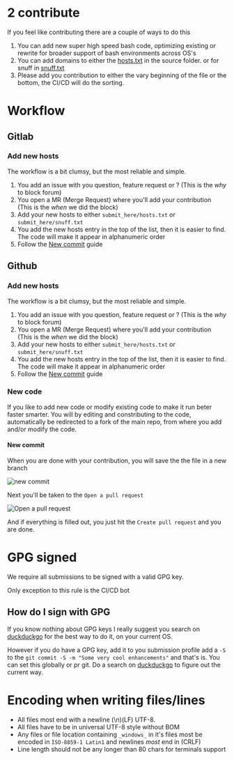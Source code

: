 # 2 contribute

If you feel like contributing there are a couple of ways to do this

1. You can add new super high speed bash code, optimizing existing or rewrite for 
    broader support of bash environments across OS's
1. You can add domains to either the [hosts.txt](submit_here/hosts.txt) in the source folder. or for snuff in 
    [snuff.txt](submit_here/snuff.txt)
1. Please add you contribution to either the vary beginning of the file or the bottom, the 
    CI/CD will do the sorting.

# Workflow

## Gitlab
### Add new hosts
The workflow is a bit clumsy, but the most reliable and simple.
1. You add an issue with you question, feature request or ? 
    (This is the _why_ to block forum)
1. You open a MR (Merge Request) where you'll add your contribution 
    (This is the _when_ we did the block)
1. Add your new hosts to either `submit_here/hosts.txt` or `submit_here/snuff.txt`
1. You add the new hosts entry in the top of the list, then it is easier to find. 
    The code will make it appear in alphanumeric order
1. Follow the [New commit](#new-commit) guide

## Github
### Add new hosts
The workflow is a bit clumsy, but the most reliable and simple.
1. You add an issue with you question, feature request or ? 
    (This is the _why_ to block forum)
1. You open a MR (Merge Request) where you'll add your contribution 
    (This is the _when_ we did the block)
1. Add your new hosts to either `submit_here/hosts.txt` or `submit_here/snuff.txt`
1. You add the new hosts entry in the top of the list, then it is easier to find. 
    The code will make it appear in alphanumeric order
1. Follow the [New commit](#new-commit) guide

### New code
If you like to add new code or modify existing code to make it run beter 
faster smarter. You will by editing and constributing to the code, automatically
be redirected to a fork of the main repo, from where you add and/or modify the code.

#### New commit
When you are done with your contribution, you will save the the file in a new branch

![new commit](https://user-images.githubusercontent.com/44526987/68994730-a380f980-0886-11ea-84a6-7a921902de98.png)

Next you'll be taken to the `Open a pull request` 

![Open a pull request](https://user-images.githubusercontent.com/44526987/68994731-a4199000-0886-11ea-8158-1cd2b0a4a271.png)

And if everything is filled out, you just hit the `Create pull request` and you are done.


# GPG signed
We require all submissions to be signed with a valid GPG key.

Only exception to this rule is the CI/CD bot

## How do I sign with GPG
If you know nothing about GPG keys I really suggest you search on 
[duckduckgo](https://safe.duckduckgo.com) for the best way to do it, on your current OS.

However if you do have a GPG key, add it to you submission profile add a `-S`
to the `git commit -S -m "Some very cool enhancements"` and that's is. You can set 
this globally or pr git. Do a search on [duckduckgo](https://duckduckgo.com)
to figure out the current way.

# Encoding when writing files/lines
- All files most end with a newline (\n)(LF) UTF-8.
- All files have to be in universal UTF-8 style without BOM
- Any files or file location containing `_windows_` in it's files most be 
  encoded in `ISO-8859-1 Latin1` and newlines *most* end in (CRLF)
- Line length should not be any longer than 80 chars for terminals support
